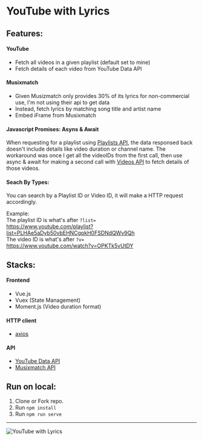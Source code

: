 # YouTube with Lyrics

## Features:
#### YouTube
- Fetch all videos in a given playlist (default set to mine)
- Fetch details of each video from YouTube Data API

#### Musixmatch
- Given Musizmatch only provides 30% of its lyrics for non-commercial use, I'm not using their api to get data
- Instead, fetch lyrics by matching song title and artist name
- Embed iFrame from Musixmatch

#### Javascript Promises: Asyns & Await  
When requesting for a playlist using [Playlists API](https://developers.google.com/youtube/v3/docs/playlists/list), the data responsed back doesn't include details like video duration or channel name. The workaround was once I get all the videoIDs from the first call, then use async & await for making a second call with [Videos API](https://developers.google.com/youtube/v3/docs/videos/list) to fetch details of those videos.
 
#### Seach By Types:
You can search by a Playlist ID or Video ID, it will make a HTTP request accordingly.  

Example:  
The playlist ID is what's after `?list=`  
https://www.youtube.com/playlist?list=PLHAe5aDyb50vbEHNCgpkH0FSDNdQWv9Qh  
The video ID is what's after `?v=`  
https://www.youtube.com/watch?v=OPKTk5vUtDY
 
 
 
## Stacks:
#### Frontend 
- Vue.js  
- Vuex (State Management)
- Moment.js (Video duration format)

#### HTTP client  
- [axios](https://github.com/axios/axios)  

#### API  
- [YouTube Data API](https://developers.google.com/youtube/v3/) 
- [Musixmatch API](https://developer.musixmatch.com/documentation/api-reference/matcher-lyrics-get)

## Run on local:
1. Clone or Fork repo.
2. Run `npm install`
3. Run `npm run serve`

---

![YouTube with Lyrics](https://jinnwang.com/img/youtube-with-lyrics.png)
